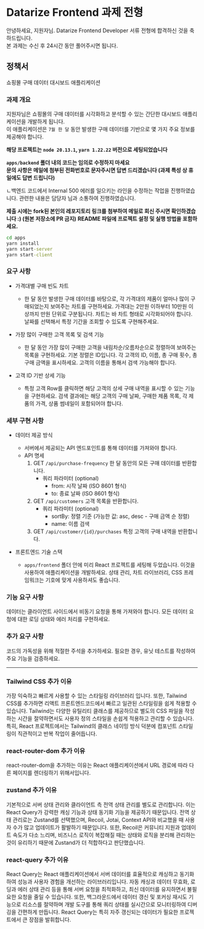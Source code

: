 # Datarize Frontend 과제 전형

안녕하세요, 지원자님. Datarize Frontend Developer 서류 전형에 합격하신 것을 축하드립니다.  
본 과제는 수신 후 24시간 동안 풀어주시면 됩니다.

## 정책서

쇼핑몰 구매 데이터 대시보드 애플리케이션

### 과제 개요

지원자님은 쇼핑몰의 구매 데이터를 시각화하고 분석할 수 있는 간단한 대시보드 애플리케이션을 개발하게 됩니다.  
이 애플리케이션은 `7월 한 달` 동안 발생한 구매 데이터를 기반으로 몇 가지 주요 정보를 제공해야 합니다.

**해당 프로젝트는 `node 20.13.1`, `yarn 1.22.22` 버전으로 세팅되었습니다**

**`apps/backend` 폴더 내의 코드는 임의로 수정하지 마세요**  
**문의 사항은 메일에 첨부된 전화번호로 문자주시면 답변 드리겠습니다 (과제 특성 상 휴일에도 답변 드립니다)**

 ㄴ백엔드 코드에서 Internal 500 에러를 일으키는 라인을 수정하는 작업을 진행하였습니다. 관련한 내용은 담당자 님과 소통하여 진행하였습니다.

**제출 시에는 fork된 본인의 레포지토리 링크를 첨부하여 메일로 회신 주시면 확인하겠습니다 :) (원본 저장소에 PR 금지)**
**README 파일에 프로젝트 설정 및 실행 방법을 포함하세요.**

```cmd
cd apps
yarn install
yarn start-server
yarn start-client
```

### 요구 사항

- 가격대별 구매 빈도 차트

  - 한 달 동안 발생한 구매 데이터를 바탕으로, 각 가격대의 제품이 얼마나 많이 구매되었는지 보여주는 차트를 구현하세요. 가격대는 2만원 이하부터 10만원 이상까지 만원 단위로 구분됩니다. 차트는 바 차트 형태로 시각화되어야 합니다. 날짜를 선택해서 특정 기간을 조회할 수 있도록 구현해주세요.

- 가장 많이 구매한 고객 목록 및 검색 기능

  - 한 달 동안 가장 많이 구매한 고객을 내림차순/오름차순으로 정렬하여 보여주는 목록을 구현하세요. 기본 정렬은 ID입니다. 각 고객의 ID, 이름, 총 구매 횟수, 총 구매 금액을 표시하세요. 고객의 이름을 통해서 검색 가능해야 합니다.

- 고객 ID 기반 상세 기능

  - 특정 고객 Row를 클릭하면 해당 고객의 상세 구매 내역을 표시할 수 있는 기능을 구현하세요. 검색 결과에는 해당 고객의 구매 날짜, 구매한 제품 목록, 각 제품의 가격, 상품 썸네일이 포함되어야 합니다.

### 세부 구현 사항

- 데이터 제공 방식

  - 서버에서 제공되는 API 엔드포인트를 통해 데이터를 가져와야 합니다.
  - API 명세
    1. GET `/api/purchase-frequency` 한 달 동안의 모든 구매 데이터를 반환합니다.
       - 쿼리 파라미터 (optional)
         - from: 시작 날짜 (ISO 8601 형식)
         - to: 종료 날짜 (ISO 8601 형식)
    2. GET `/api/customers` 고객 목록을 반환합니다.
       - 쿼리 파라미터 (optional)
         - sortBy: 정렬 기준 (가능한 값: asc, desc - 구매 금액 순 정렬)
         - name: 이름 검색
    3. GET `/api/customer/{id}/purchases` 특정 고객의 구매 내역을 반환합니다.

- 프론트엔드 기술 스택
  - `apps/frontend` 폴더 안에 미리 React 프로젝트를 세팅해 두었습니다. 이것을 사용하여 애플리케이션을 개발하세요. 상태 관리, 차트 라이브러리, CSS 프레임워크는 기호에 맞게 사용하셔도 좋습니다.

### 기능 요구 사항

데이터는 클라이언트 사이드에서 비동기 요청을 통해 가져와야 합니다. 모든 데이터 요청에 대한 로딩 상태와 에러 처리를 구현하세요.

### 추가 요구 사항

코드의 가독성을 위해 적절한 주석을 추가하세요. 필요한 경우, 유닛 테스트를 작성하여 주요 기능을 검증하세요.



----------------------------------------------------

### Tailwind CSS 추가 이유
가장 익숙하고 빠르게 사용할 수 있는 스타일링 라이브러리 입니다. 또한, Tailwind CSS를 추가하면 리액트 프론트엔드코드에서 빠르고 일관된 스타일링을 쉽게 적용할 수 있습니다. Tailwind는 다양한 유틸리티 클래스를 제공하므로 별도의 CSS 파일을 작성하는 시간을 절약하면서도 사용자 정의 스타일을 손쉽게 적용하고 관리할 수 있습니다. 특히, React 프로젝트에서는 Tailwind의 클래스 네이밍 방식 덕분에 컴포넌트 스타일링이 직관적이고 반복 작업이 줄어듭니다.

### react-router-dom 추가 이유
react-router-dom을 추가하는 이유는 React 애플리케이션에서 URL 경로에 따라 다른 페이지를 렌더링하기 위해서입니다. 

### zustand 추가 이유
기본적으로 서버 상태 관리와 클라이언트 측 전역 상태 관리를 별도로 관리합니다. 이는 React Query가 강력한 캐싱 기능과 상태 동기화 기능을 제공하기 때문입니다. 전역 상태 관리로는 Zustand를 선택했으며, Recoil, Jotai, Context API와 비교했을 때 사용자 수가 많고 업데이트가 활발하기 때문입니다. 또한, Recoil은 커뮤니티 지원과 업데이트 속도가 다소 느리며, 비즈니스 로직이 복잡해질 때는 상태와 로직을 분리해 관리하는 것이 유리하기 때문에 Zustand가 더 적합하다고 판단했습니다.

### react-query 추가 이유
React Query는 React 애플리케이션에서 서버 데이터를 효율적으로 캐싱하고 동기화하여 성능과 사용자 경험을 개선하는 라이브러리입니다. 자동 캐싱과 데이터 무효화, 로딩과 에러 상태 관리 등을 통해 서버 요청을 최적화하고, 최신 데이터를 유지하면서 불필요한 요청을 줄일 수 있습니다. 또한, 백그라운드에서 데이터 갱신 및 포커싱 재시도 기능으로 리소스를 절약하며 개발 도구를 통해 쿼리 상태를 실시간으로 모니터링하여 디버깅을 간편하게 만듭니다. React Query는 특히 자주 갱신되는 데이터가 필요한 프로젝트에서 큰 장점을 발휘합니다.



